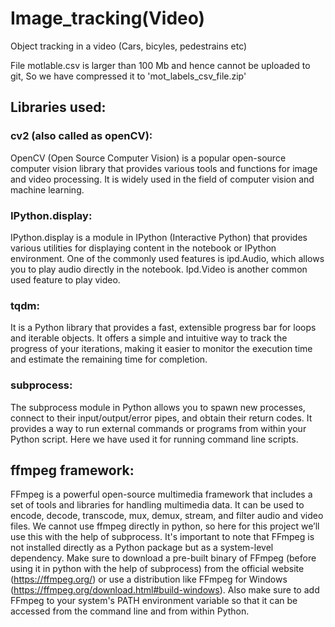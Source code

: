 # Image_tracking(Video)
 Object tracking in a video (Cars, bicyles, pedestrains etc)

 File motlable.csv is larger than 100 Mb and hence cannot be uploaded to git, So we have compressed it to 'mot_labels_csv_file.zip'

## Libraries used:

### cv2 (also called as openCV): 
OpenCV (Open Source Computer Vision) is a popular open-source computer vision library that provides various tools and functions for image and video processing. It is widely used in the field of computer vision and machine learning.

### IPython.display: 
IPython.display is a module in IPython (Interactive Python) that provides various utilities for displaying content in the notebook or IPython environment. One of the commonly used features is ipd.Audio, which allows you to play audio directly in the notebook. Ipd.Video is another common used feature to play video.

### tqdm: 
It is a Python library that provides a fast, extensible progress bar for loops and iterable objects. It offers a simple and intuitive way to track the progress of your iterations, making it easier to monitor the execution time and estimate the remaining time for completion. 

### subprocess: 
The subprocess module in Python allows you to spawn new processes, connect to their input/output/error pipes, and obtain their return codes. It provides a way to run external commands or programs from within your Python script.
Here we have used it for running command line scripts.

## ffmpeg framework: 
FFmpeg is a powerful open-source multimedia framework that includes a set of tools and libraries for handling multimedia data. It can be used to encode, decode, transcode, mux, demux, stream, and filter audio and video files.
We cannot use ffmpeg directly in python, so here for this project we’ll use this with the help of subprocess.
It's important to note that FFmpeg is not installed directly as a Python package but as a system-level dependency. 
Make sure to download a pre-built binary of FFmpeg (before using it in python with the help of subprocess) from the official website (https://ffmpeg.org/) or use a distribution like FFmpeg for Windows (https://ffmpeg.org/download.html#build-windows).
Also make sure to add FFmpeg to your system's PATH environment variable so that it can be accessed from the command line and from within Python.


